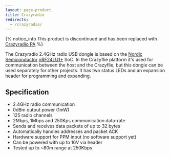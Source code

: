 ```yaml
---
layout: page-product
title: Crazyradio
redirects:
  - /crazyradio/
---
```


{% notice_info This product is discontinued and has been replaced with <a href="/products/crazyradio-pa/">Crazyradio PA</a> %}

The Crazyradio 2.4GHz radio USB dongle is based on the
[Nordic Semiconductor](http://www.nordicsemi.com/)
[nRF24LU1+](http://www.nordicsemi.com/eng/Products/2.4GHz-RF/nRF24LU1P) SoC.
In the Crazyflie platform it's used for communication between the host and the
Crazyflie, but this dongle can be used separately for other projects. It has
two status LEDs and an expansion header for programming and expanding.


## Specification

* 2.4GHz radio communication
* 0dBm output power (1mW)
* 125 radio channels
* 2Mbps, 1Mbps and 250Kps communication data-rate
* Sends and receives data packets of up to 32 bytes
* Automatically handles addresses and packet ACK
* Hardware support for PPM input (no software support yet)
* Can be powered with up to 16V via header
* Tested up to ~80m range at 250Kbps
